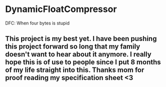 # DynamicFloatCompressor
DFC: When four bytes is stupid

## This project is my best yet. I have been pushing this project forward so long that my family doesn't want to hear about it anymore. I really hope this is of use to people since I put 8 months of my life straight into this. Thanks mom for proof reading my specification sheet <3
